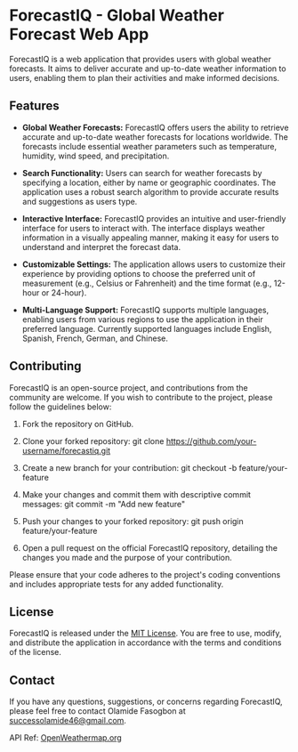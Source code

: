 # ForecastIQ - Global Weather Forecast Web App

ForecastIQ is a web application that provides users with global weather forecasts. It aims to deliver accurate and up-to-date weather information to users, enabling them to plan their activities and make informed decisions.

## Features

- **Global Weather Forecasts:** ForecastIQ offers users the ability to retrieve accurate and up-to-date weather forecasts for locations worldwide. The forecasts include essential weather parameters such as temperature, humidity, wind speed, and precipitation.

- **Search Functionality:** Users can search for weather forecasts by specifying a location, either by name or geographic coordinates. The application uses a robust search algorithm to provide accurate results and suggestions as users type.

- **Interactive Interface:** ForecastIQ provides an intuitive and user-friendly interface for users to interact with. The interface displays weather information in a visually appealing manner, making it easy for users to understand and interpret the forecast data.

- **Customizable Settings:** The application allows users to customize their experience by providing options to choose the preferred unit of measurement (e.g., Celsius or Fahrenheit) and the time format (e.g., 12-hour or 24-hour).

- **Multi-Language Support:** ForecastIQ supports multiple languages, enabling users from various regions to use the application in their preferred language. Currently supported languages include English, Spanish, French, German, and Chinese.

## Contributing

ForecastIQ is an open-source project, and contributions from the community are welcome. If you wish to contribute to the project, please follow the guidelines below:

1. Fork the repository on GitHub.

2. Clone your forked repository:
git clone https://github.com/your-username/forecastiq.git

3. Create a new branch for your contribution:
git checkout -b feature/your-feature

4. Make your changes and commit them with descriptive commit messages:
git commit -m "Add new feature"

5. Push your changes to your forked repository:
git push origin feature/your-feature

6. Open a pull request on the official ForecastIQ repository, detailing the changes you made and the purpose of your contribution.

Please ensure that your code adheres to the project's coding conventions and includes appropriate tests for any added functionality.

## License

ForecastIQ is released under the [MIT License](https://opensource.org/licenses/MIT). You are free to use, modify, and distribute the application in accordance with the terms and conditions of the license.

## Contact

If you have any questions, suggestions, or concerns regarding ForecastIQ, please feel free to contact Olamide Fasogbon at [successolamide46@gmail.com](mailto:successolamide46@gmail.com).

API Ref: <a href= "https://openweathermap.org">OpenWeathermap.org</a> 

